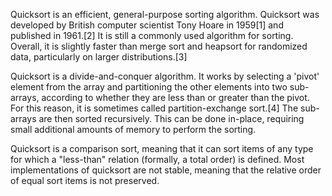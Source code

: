 Quicksort is an efficient, general-purpose sorting algorithm. Quicksort was developed by British computer scientist Tony Hoare in 1959[1] and published in 1961.[2] It is still a commonly used algorithm for sorting. Overall, it is slightly faster than merge sort and heapsort for randomized data, particularly on larger distributions.[3]

Quicksort is a divide-and-conquer algorithm. It works by selecting a 'pivot' element from the array and partitioning the other elements into two sub-arrays, according to whether they are less than or greater than the pivot. For this reason, it is sometimes called partition-exchange sort.[4] The sub-arrays are then sorted recursively. This can be done in-place, requiring small additional amounts of memory to perform the sorting.

Quicksort is a comparison sort, meaning that it can sort items of any type for which a "less-than" relation (formally, a total order) is defined. Most implementations of quicksort are not stable, meaning that the relative order of equal sort items is not preserved.

